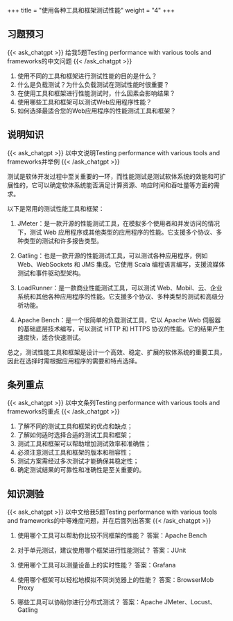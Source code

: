 +++
title = "使用各种工具和框架测试性能"
weight = "4"
+++
## 习题预习
{{< ask_chatgpt >}}
给我5题Testing performance with various tools and frameworks的中文问题
{{< /ask_chatgpt >}}



1. 使用不同的工具和框架进行测试性能的目的是什么？
2. 什么是负载测试？为什么负载测试在测试性能时很重要？
3. 在使用工具和框架进行性能测试时，什么因素会影响结果？
4. 使用哪些工具和框架可以测试Web应用程序性能？
5. 如何选择最适合您的Web应用程序的性能测试工具和框架？   

## 说明知识
{{< ask_chatgpt >}}
以中文说明Testing performance with various tools and frameworks并举例
{{< /ask_chatgpt >}}



测试是软体开发过程中至关重要的一环，而性能测试是测试软体系统的效能和可扩展性的，它可以确定软体系统能否满足计算资源、响应时间和吞吐量等方面的需求。

以下是常用的测试性能工具和框架：

1. JMeter：是一款开源的性能测试工具，在模拟多个使用者和并发访问的情况下，测试 Web 应用程序或其他类型的应用程序的性能。它支援多个协议、多种类型的测试和许多报告类型。

2. Gatling：也是一款开源的性能测试工具，可以测试各种应用程序，例如 Web、WebSockets 和 JMS 集成。它使用 Scala 编程语言编写，支援流媒体测试和事件驱动型架构。

3. LoadRunner：是一款商业性能测试工具，可以测试 Web、Mobil、云、企业系统和其他各种应用程序的性能。它支援多个协议、多种类型的测试和高级分析功能。

4. Apache Bench：是一个很简单的负载测试工具，它以 Apache Web 伺服器的基础底层技术编写，可以测试 HTTP 和 HTTPS 协议的性能。它的结果产生速度快，适合快速测试。

总之，测试性能工具和框架是设计一个高效、稳定、扩展的软体系统的重要工具，因此在选择时需根据应用程序的需要和特点选择。   

## 条列重点
{{< ask_chatgpt >}}
以中文条列Testing performance with various tools and frameworks的重点
{{< /ask_chatgpt >}}



1. 了解不同的测试工具和框架的优点和缺点；
2. 了解如何适时选择合适的测试工具和框架；
3. 测试工具和框架可以帮助增加测试效率和准确性；
4. 必须注意测试工具和框架的版本和相容性；
5. 测试方案需经过多次测试才能确保其稳定性；
6. 确定测试结果的可靠性和准确性是至关重要的。   

## 知识测验
{{< ask_chatgpt >}}
以中文给我5题Testing performance with various tools and frameworks的中等难度问题，并在后面列出答案
{{< /ask_chatgpt >}}



1. 使用哪个工具可以帮助你比较不同框架的性能？
答案：Apache Bench

2. 对于单元测试，建议使用哪个框架进行性能测试？
答案：JUnit

3. 使用哪个工具可以测量设备上的实时性能？
答案：Grafana

4. 使用哪个框架可以轻松地模拟不同浏览器上的性能？
答案：BrowserMob Proxy

5. 哪些工具可以协助你进行分布式测试？
答案：Apache JMeter、Locust、Gatling   

